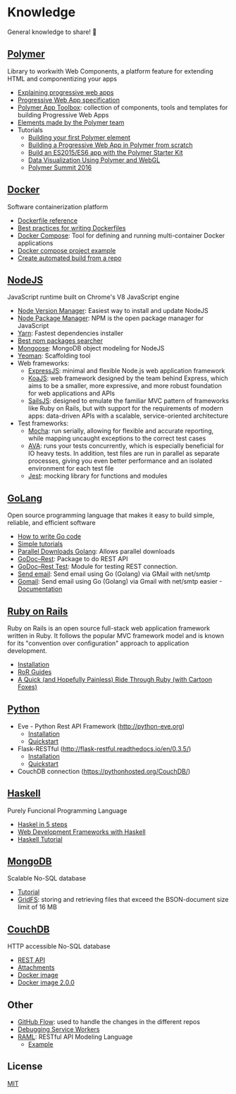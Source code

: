 # Knowledge
General knowledge to share! :beers:

## [Polymer](https://www.polymer-project.org/1.0/)
Library to workwith Web Components, a platform feature for extending HTML and componentizing your apps

  - [Explaining progressive web apps](https://www.youtube.com/watch?v=fFF2Yup2dMM)
  - [Progressive Web App specification](https://developers.google.com/web/progressive-web-apps/)
  - [Polymer App Toolbox](https://www.polymer-project.org/1.0/toolbox/): collection of components, tools and templates for building Progressive Web Apps
  - [Elements made by the Polymer team](https://www.webcomponents.org/collection/Polymer/elements)
  - Tutorials
    - [Building your first Polymer element](https://codelabs.developers.google.com/codelabs/polymer-first-elements/index.html?index=..%2F..%2Findex#0)
    - [Building a Progressive Web App in Polymer from scratch](https://codelabs.developers.google.com/codelabs/pwa-from-scratch/index.html?index=..%2F..%2Findex#0)
    - [Build an ES2015/ES6 app with the Polymer Starter Kit](https://codelabs.developers.google.com/codelabs/polymer-es2015/index.html?index=..%2F..%2Findex#0)
    - [Data Visualization Using Polymer and WebGL](https://codelabs.developers.google.com/codelabs/polymer-webgl/index.html?index=..%2F..%2Findex#0)
    - [Polymer Summit 2016](https://codelabs.developers.google.com/polymer-summit-2016)


## [Docker](https://www.docker.com/)
Software containerization platform

  - [Dockerfile reference](https://docs.docker.com/engine/reference/builder/)
  - [Best practices for writing Dockerfiles](https://docs.docker.com/engine/userguide/eng-image/dockerfile_best-practices/)
  - [Docker Compose](https://docs.docker.com/compose/): Tool for defining and running multi-container Docker applications
  - [Docker compose project example](https://github.com/cheminfo/roc-eln-docker)
  - [Create automated build from a repo](https://docs.docker.com/docker-hub/builds/)

## [NodeJS](https://github.com/nodejs/node)
JavaScript runtime built on Chrome's V8 JavaScript engine

  - [Node Version Manager](https://github.com/creationix/nvm): Easiest way to install and update NodeJS
  - [Node Package Manager](https://www.npmjs.com/): NPM is the open package manager for JavaScript
  - [Yarn](https://yarnpkg.com/lang/en/): Fastest dependencies installer
  - [Best npm packages searcher](https://npms.io/)
  - [Mongoose](http://mongoosejs.com/): MongoDB object modeling for NodeJS
  - [Yeoman](http://yeoman.io/): Scaffolding tool
  - Web frameworks:
    - [ExpressJS](http://expressjs.com/): minimal and flexible Node.js web application framework
    - [KoaJS](http://koajs.com/): web framework designed by the team behind Express, which aims to be a smaller, more expressive, and more robust foundation for web applications and APIs
    - [SailsJS](http://sailsjs.com/): designed to emulate the familiar MVC pattern of frameworks like Ruby on Rails, but with support for the requirements of modern apps: data-driven APIs with a scalable, service-oriented architecture
  - Test frameworks:
    - [Mocha](https://mochajs.org/): run serially, allowing for flexible and accurate reporting, while mapping uncaught exceptions to the correct test cases
    - [AVA](https://github.com/avajs/ava): runs your tests concurrently, which is especially beneficial for IO heavy tests. In addition, test files are run in parallel as separate processes, giving you even better performance and an isolated environment for each test file
    - [Jest](https://facebook.github.io/jest/): mocking library for functions and modules

## [GoLang](https://golang.org/)
Open source programming language that makes it easy to build simple, reliable, and efficient software

  - [How to write Go code](https://golang.org/doc/code.html)
  - [Simple tutorials](https://tour.golang.org/)
  - [Parallel Downloads Golang](https://coderwall.com/p/uz2noa/fast-parallel-downloads-in-golang-with-accept-ranges-and-goroutines): Allows parallel downloads
  - [GoDoc–Rest](https://godoc.org/github.com/ant0ine/go-json-rest/rest): Package to do REST API
  - [GoDoc–Rest Test](https://godoc.org/github.com/ant0ine/go-json-rest/rest/test): Module for testing REST connection.
  - [Send email](https://gist.github.com/jpillora/cb46d183eca0710d909a): Send email using Go (Golang) via GMail with net/smtp
  - [Gomail](https://github.com/go-gomail/gomail): Send email using Go (Golang) via Gmail with net/smtp easier
    -[Documentation](https://godoc.org/gopkg.in/gomail.v2) 

## [Ruby on Rails](http://rubyonrails.org/)
Ruby on Rails is an open source full-stack web application framework written in Ruby. It follows the popular MVC framework model and is known for its "convention over configuration" approach to application development.

- [Installation](http://installrails.com/)
- [RoR Guides](http://guides.rubyonrails.org/)
- [A Quick (and Hopefully Painless) Ride Through Ruby (with Cartoon Foxes)](http://poignant.guide/book/chapter-3.html)

## [Python](https://www.python.org/)
  - Eve - Python Rest API Framework (http://python-eve.org)
    - [Installation](http://python-eve.org/install.html)
    - [Quickstart](http://python-eve.org/quickstart.html)
  - Flask-RESTful (http://flask-restful.readthedocs.io/en/0.3.5/)
    - [Installation](http://flask-restful.readthedocs.io/en/0.3.5/installation.html)
    - [Quickstart](http://flask-restful.readthedocs.io/en/0.3.5/quickstart.html)
  - CouchDB connection (https://pythonhosted.org/CouchDB/)

## [Haskell](https://www.haskell.org/)
Purely Funcional Programming Language

  - [Haskel in 5 steps](https://wiki.haskell.org/Haskell_in_5_steps)
  - [Web Development Frameworks with Haskell](https://wiki.haskell.org/Web/Frameworks)
  - [Haskell Tutorial](https://github.com/UNArqui17i-B/Knowledge/blob/master/Haskell/Haskell.pdf)

## [MongoDB](https://docs.mongodb.com/)
Scalable No-SQL database

  - [Tutorial](https://www.tutorialspoint.com/mongodb/mongodb_tutorial.pdf)
  - [GridFS](https://docs.mongodb.com/manual/core/gridfs/): storing and retrieving files that exceed the BSON-document size limit of 16 MB

## [CouchDB](http://docs.couchdb.org/en/latest/index.html)
HTTP accessible No-SQL database

  - [REST API](http://docs.couchdb.org/en/latest/http-api.html)
  - [Attachments](http://docs.couchdb.org/en/latest/api/document/attachments.html)
  - [Docker image](https://hub.docker.com/_/couchdb/)
  - [Docker image 2.0.0](https://hub.docker.com/r/klaemo/couchdb/)

## Other
  - [GitHub Flow](https://guides.github.com/introduction/flow/): used to handle the changes in the different repos
  - [Debugging Service Workers](https://codelabs.developers.google.com/codelabs/debugging-service-workers/index.html?index=..%2F..%2Findex#0)
  - [RAML](http://raml.org/): RESTful API Modeling Language
    - [Example](https://github.com/openanalytics/RPooli/blob/master/webapp/src/main/webapp/raml/api_v1.raml)

## License
[MIT](.LICENSE)
